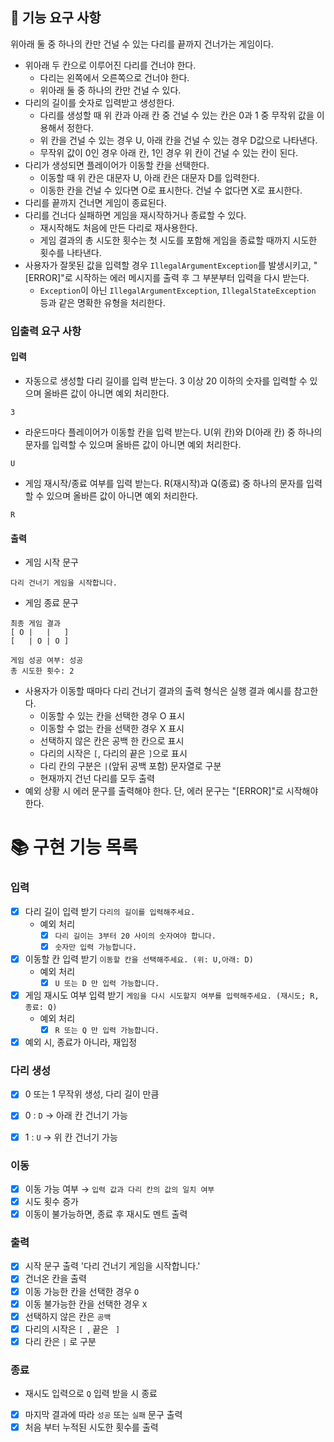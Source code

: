 ## 🚀 기능 요구 사항
위아래 둘 중 하나의 칸만 건널 수 있는 다리를 끝까지 건너가는 게임이다.
- 위아래 두 칸으로 이루어진 다리를 건너야 한다.
    - 다리는 왼쪽에서 오른쪽으로 건너야 한다.
    - 위아래 둘 중 하나의 칸만 건널 수 있다.
- 다리의 길이를 숫자로 입력받고 생성한다.
    - 다리를 생성할 때 위 칸과 아래 칸 중 건널 수 있는 칸은 0과 1 중 무작위 값을 이용해서 정한다.
    - 위 칸을 건널 수 있는 경우 U, 아래 칸을 건널 수 있는 경우 D값으로 나타낸다.
    - 무작위 값이 0인 경우 아래 칸, 1인 경우 위 칸이 건널 수 있는 칸이 된다.
- 다리가 생성되면 플레이어가 이동할 칸을 선택한다.
    - 이동할 때 위 칸은 대문자 U, 아래 칸은 대문자 D를 입력한다.
    - 이동한 칸을 건널 수 있다면 O로 표시한다. 건널 수 없다면 X로 표시한다.
- 다리를 끝까지 건너면 게임이 종료된다.
- 다리를 건너다 실패하면 게임을 재시작하거나 종료할 수 있다.
    - 재시작해도 처음에 만든 다리로 재사용한다.
    - 게임 결과의 총 시도한 횟수는 첫 시도를 포함해 게임을 종료할 때까지 시도한 횟수를 나타낸다.
- 사용자가 잘못된 값을 입력할 경우 `IllegalArgumentException`를 발생시키고, "[ERROR]"로 시작하는 에러 메시지를 출력 후 그 부분부터 입력을 다시 받는다.
    - `Exception`이 아닌 `IllegalArgumentException`, `IllegalStateException` 등과 같은 명확한 유형을 처리한다.

### 입출력 요구 사항

#### 입력
- 자동으로 생성할 다리 길이를 입력 받는다. 3 이상 20 이하의 숫자를 입력할 수 있으며 올바른 값이 아니면 예외 처리한다.
```
3
```
- 라운드마다 플레이어가 이동할 칸을 입력 받는다. U(위 칸)와 D(아래 칸) 중 하나의 문자를 입력할 수 있으며 올바른 값이 아니면 예외 처리한다.
```
U
```
- 게임 재시작/종료 여부를 입력 받는다. R(재시작)과 Q(종료) 중 하나의 문자를 입력할 수 있으며 올바른 값이 아니면 예외 처리한다.
```
R
```

#### 출력
- 게임 시작 문구
```
다리 건너기 게임을 시작합니다.
```
- 게임 종료 문구
```
최종 게임 결과
[ O |   |   ]
[   | O | O ]

게임 성공 여부: 성공
총 시도한 횟수: 2
```
- 사용자가 이동할 때마다 다리 건너기 결과의 출력 형식은 실행 결과 예시를 참고한다.
    - 이동할 수 있는 칸을 선택한 경우 O 표시
    - 이동할 수 없는 칸을 선택한 경우 X 표시
    - 선택하지 않은 칸은 공백 한 칸으로 표시
    - 다리의 시작은 `[`, 다리의 끝은 `]`으로 표시
    - 다리 칸의 구분은 ` | `(앞뒤 공백 포함) 문자열로 구분
    - 현재까지 건넌 다리를 모두 출력
- 예외 상황 시 에러 문구를 출력해야 한다. 단, 에러 문구는 "[ERROR]"로 시작해야 한다.

# 📚 구현 기능 목록

### 입력
- [X] 다리 길이 입력 받기 `다리의 길이를 입력해주세요.`
    - 예외 처리
        - [X] `다리 길이는 3부터 20 사이의 숫자여야 합니다.`
        - [X] `숫자만 입력 가능합니다.`
- [X] 이동할 칸 입력 받기 `이동할 칸을 선택해주세요. (위: U,아래: D)`
    - 예외 처리
        - [X] `U 또는 D 만 입력 가능합니다.`
- [X] 게임 재시도 여부 입력 받기 `게임을 다시 시도할지 여부를 입력해주세요. (재시도; R, 종료: Q)`
    - 예외 처리
        - [X] `R 또는 Q 만 입력 가능합니다.`
- [X] 예외 시, 종료가 아니라, 재입정

### 다리 생성
- [X] 0 또는 1 무작위 생성, 다리 길이 만큼
- [X] 0 : `D` → 아래 칸 건너기 가능
- [X] 1 : `U` → 위 칸 건너기 가능


### 이동
- [X] 이동 가능 여부 → `입력 값과 다리 칸의 값의 일치 여부`
- [X] 시도 횟수 증가
- [X] 이동이 불가능하면, 종료 후 재시도 멘트 출력

### 출력
- [X] 시작 문구 출력 '다리 건너기 게임을 시작합니다.'
- [X] 건너온 칸을 출력
- [X] 이동 가능한 칸을 선택한 경우 `O`
- [X] 이동 불가능한 칸을 선택한 경우 `X`
- [X] 선택하지 않은 칸은 `공백`
- [X] 다리의 시작은 `[ `, 끝은 ` ]`
- [X] 다리 칸은 ` | ` 로 구분

### 종료
- 재시도 입력으로 `Q` 입력 받을 시 종료
- [X] 마지막 결과에 따라 `성공` 또는 `실패` 문구 출력
- [X] 처음 부터 누적된 시도한 횟수를 출력